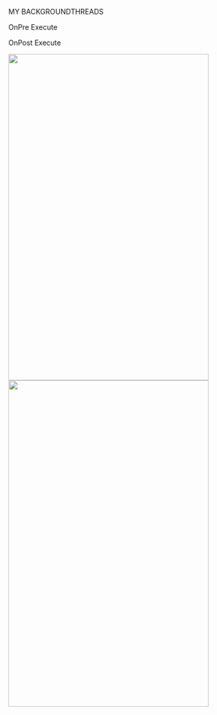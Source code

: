 MY BACKGROUNDTHREADS

OnPre Execute


OnPost Execute

<img src ="https://user-images.githubusercontent.com/54837910/71698972-1838d480-2df0-11ea-9273-4eba0ffc630e.jpeg" width=400px height=650px>
<img src ="https://user-images.githubusercontent.com/54837910/71698971-1838d480-2df0-11ea-9438-7ad9c419cda7.jpeg" width=400px height=650px>
